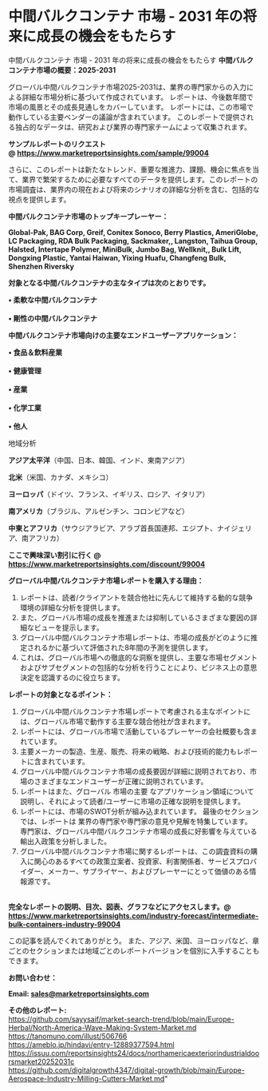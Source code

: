 # 中間バルクコンテナ 市場 - 2031 年の将来に成長の機会をもたらす
中間バルクコンテナ 市場 - 2031 年の将来に成長の機会をもたらす
<strong><b>中間バルクコンテナ市場の概要：2025-2031</b></strong>

グローバル中間バルクコンテナ市場2025-2031は、業界の専門家からの入力による詳細な市場分析に基づいて作成されています。 レポートは、今後数年間で市場の風景とその成長見通しをカバーしています。 レポートには、この市場で動作している主要ベンダーの議論が含まれています。 このレポートで提供される独占的なデータは、研究および業界の専門家チームによって収集されます。

<strong>サンプルレポートのリクエスト @ <a href=https://www.marketreportsinsights.com/sample/99004>https://www.marketreportsinsights.com/sample/99004</a></strong>

さらに、このレポートは新たなトレンド、重要な推進力、課題、機会に焦点を当て、業界で繁栄するために必要なすべてのデータを提供します。このレポートの市場調査は、業界内の現在および将来のシナリオの詳細な分析を含む、包括的な視点を提供します。

<strong>中間バルクコンテナ市場のトップキープレーヤー：</strong>

<strong>Global-Pak, BAG Corp, Greif, Conitex Sonoco, Berry Plastics, AmeriGlobe, LC Packaging, RDA Bulk Packaging, Sackmaker,, Langston, Taihua Group, Halsted, Intertape Polymer, MiniBulk, Jumbo Bag, Wellknit,, Bulk Lift, Dongxing Plastic, Yantai Haiwan, Yixing Huafu, Changfeng Bulk, Shenzhen Riversky</strong>

<strong><b>対象となる中間バルクコンテナの主なタイプは次のとおりです。</b></strong>

<strong>• 柔軟な中間バルクコンテナ<br><br>• 剛性の中間バルクコンテナ</strong>

<strong><b>中間バルクコンテナ市場向けの主要なエンドユーザーアプリケーション：</b></strong>

<strong>• 食品＆飲料産業<br><br>• 健康管理<br><br>• 産業<br><br>• 化学工業<br><br>• 他人</strong>

 地域分析

<strong><b>アジア太平洋</b></strong>（中国、日本、韓国、インド、東南アジア）

<strong><b>北米</b></strong>（米国、カナダ、メキシコ）

<strong><b>ヨーロッパ</b></strong>（ドイツ、フランス、イギリス、ロシア、イタリア）

<strong><b>南アメリカ</b></strong>（ブラジル、アルゼンチン、コロンビアなど）

<strong><b>中東とアフリカ</b></strong>（サウジアラビア、アラブ首長国連邦、エジプト、ナイジェリア、南アフリカ）

<strong>ここで興味深い割引に行く @ <a href=https://www.marketreportsinsights.com/discount/99004>https://www.marketreportsinsights.com/discount/99004</a></strong>

<strong><b>グローバル中間バルクコンテナ市場レポートを購入する理由：</b></strong>
<ol>
  <li>レポートは、読者/クライアントを競合他社に先んじて維持する動的な競争環境の詳細な分析を提供します。</li>
  <li>また、グローバル市場の成長を推進または抑制しているさまざまな要因の詳細なビューを提示します。</li>
  <li>グローバル中間バルクコンテナ市場レポートは、市場の成長がどのように推定されるかに基づいて評価された8年間の予測を提供します。</li>
  <li>これは、グローバル市場への徹底的な洞察を提供し、主要な市場セグメントおよびサブセグメントの包括的な分析を行うことにより、ビジネス上の意思決定を認識するのに役立ちます。</li>
</ol>
<strong><b>レポートの対象となるポイント：</b></strong>
<ol>
  <li>グローバル中間バルクコンテナ市場レポートで考慮される主なポイントには、グローバル市場で動作する主要な競合他社が含まれます。</li>
  <li>レポートには、グローバル市場で活動しているプレーヤーの会社概要も含まれています。</li>
  <li>主要メーカーの製造、生産、販売、将来の戦略、および技術的能力もレポートに含まれています。</li>
  <li>グローバル中間バルクコンテナ市場の成長要因が詳細に説明されており、市場のさまざまなエンドユーザーが正確に説明されています。</li>
  <li>レポートはまた、グローバル 市場の主要 なアプリケーション領域について説明し、それによって読者/ユーザーに市場の正確な説明を提供します。</li>
  <li>レポートには、市場のSWOT分析が組み込まれています。 最後のセクションでは、レポートは 業界の専門家や専門家の意見や見解を特集しています。 専門家は、グローバル中間バルクコンテナ市場の成長に好影響を与えている輸出入政策を分析しました。</li>
  <li>グローバル中間バルクコンテナ市場に関するレポートは、この調査資料の購入に関心のあるすべての政策立案者、投資家、利害関係者、サービスプロバイダー、メーカー、サプライヤー、およびプレーヤーにとって価値のある情報源です。</li>
</ol><br>
<strong>完全なレポートの説明、目次、図表、グラフなどにアクセスします。@ <a href=https://www.marketreportsinsights.com/industry-forecast/intermediate-bulk-containers-industry-99004>https://www.marketreportsinsights.com/industry-forecast/intermediate-bulk-containers-industry-99004</a></strong>

この記事を読んでくれてありがとう。 また、アジア、米国、ヨーロッパなど、章ごとのセクションまたは地域ごとのレポートバージョンを個別に入手することもできます。

<strong><b>お問い合わせ：</b></strong>

<strong>Email: </strong><a href=mailto:sales@marketreportsinsights.com><strong>sales@marketreportsinsights.com</strong></a>

<strong>その他のレポート:</strong>
<br>
<a href=https://github.com/sayysaif/market-search-trend/blob/main/Europe-Herbal/North-America-Wave-Making-System-Market.md>https://github.com/sayysaif/market-search-trend/blob/main/Europe-Herbal/North-America-Wave-Making-System-Market.md</a>
<br>
<a href=https://tanomuno.com/illust/506766>https://tanomuno.com/illust/506766</a>
<br>
<a href=https://ameblo.jp/hindavi/entry-12889377594.html>https://ameblo.jp/hindavi/entry-12889377594.html</a>
<br>
<a href=https://issuu.com/reportsinsights24/docs/northamericaexteriorindustrialdoorsmarket20252031c>https://issuu.com/reportsinsights24/docs/northamericaexteriorindustrialdoorsmarket20252031c</a>
<br>
<a href=https://github.com/digitalgrowth4347/digital-growth/blob/main/Europe-Aerospace-Industry-Milling-Cutters-Market.md>https://github.com/digitalgrowth4347/digital-growth/blob/main/Europe-Aerospace-Industry-Milling-Cutters-Market.md</a>"
